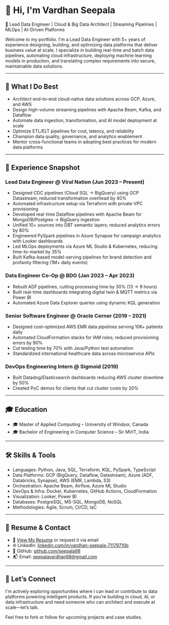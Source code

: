 # 👋 Hi, I'm Vardhan Seepala

🎯 Lead Data Engineer | Cloud & Big Data Architect | Streaming Pipelines | MLOps | AI-Driven Platforms

Welcome to my portfolio. I'm a Lead Data Engineer with 5+ years of experience designing, building, and optimizing data platforms that deliver business value at scale. I specialize in building real-time and batch data pipelines, automating cloud infrastructure, deploying machine learning models in production, and translating complex requirements into secure, maintainable data solutions.

---

## 🚀 What I Do Best

- Architect end-to-end cloud-native data solutions across GCP, Azure, and AWS
- Design high-volume streaming pipelines with Apache Beam, Kafka, and Dataflow
- Automate data ingestion, transformation, and AI model deployment at scale
- Optimize ETL/ELT pipelines for cost, latency, and reliability
- Champion data quality, governance, and analytics enablement
- Mentor cross-functional teams in adopting best practices for modern data platforms

---

## 💼 Experience Snapshot

### Lead Data Engineer @ Viral Nation (Jun 2023 – Present)
- Designed CDC pipelines (Cloud SQL → BigQuery) using GCP Datastream; reduced transformation overhead by 40%
- Automated infrastructure setup via Terraform with private VPC provisioning
- Developed real-time Dataflow pipelines with Apache Beam for MongoDB/Postgres → BigQuery ingestion
- Unified 10+ sources into DBT semantic layers; reduced analytics errors by 80%
- Engineered PySpark pipelines in Azure Synapse for campaign analytics with Looker dashboards
- Led MLOps deployments via Azure ML Studio & Kubernetes, reducing time-to-market by 35%
- Built Kafka-based model-serving pipelines for brand detection and profanity filtering (1M+ daily events)

### Data Engineer Co-Op @ BDO (Jan 2023 – Apr 2023)
- Rebuilt ADF pipelines, cutting processing time by 30% (13 → 9 hours)
- Built real-time dashboards integrating digital twin & MQTT metrics via Power BI
- Automated Azure Data Explorer queries using dynamic KQL generation

### Senior Software Engineer @ Oracle Cerner (2019 – 2021)
- Designed cost-optimized AWS EMR data pipelines serving 10K+ patients daily
- Automated CloudFormation stacks for IAM roles; reduced provisioning errors by 90%
- Cut testing time by 70% with Java/Python test automation
- Standardized international healthcare data across microservice APIs

### DevOps Engineering Intern @ Sigmoid (2019)
- Built Datadog/Elasticsearch dashboards reducing AWS cluster downtime by 50%
- Created PoC demos for clients that cut cluster costs by 20%

---

## 🎓 Education

- 🎓 Master of Applied Computing – University of Windsor, Canada  
- 🎓 Bachelor of Engineering in Computer Science – Sir MVIT, India

---

## 🛠️ Skills & Tools

- Languages: Python, Java, SQL, Terraform, KQL, PySpark, TypeScript
- Data Platforms: GCP (BigQuery, Dataflow, Datastream), Azure (ADF, Databricks, Synapse), AWS (EMR, Lambda, S3)
- Orchestration: Apache Beam, Airflow, Azure ML Studio
- DevOps & Infra: Docker, Kubernetes, GitHub Actions, CloudFormation
- Visualization: Looker, Power BI
- Databases: PostgreSQL, MS-SQL, MongoDB, NoSQL
- Methodologies: Agile, Scrum, CI/CD, IaC

---

## 📄 Resume & Contact

- 📄 [View My Resume](mailto:seepalavardhan98@gmail.com) or request it via email
- 🌐 LinkedIn: [linkedin.com/in/vardhan-seepala-71179710b](https://www.linkedin.com/in/vardhan-seepala-71179710b)
- 💬 GitHub: [github.com/seepala98](https://github.com/seepala98)
- 📬 Email: seepalavardhan98@gmail.com

---

## 🤝 Let’s Connect

I'm actively exploring opportunities where I can lead or contribute to data platforms powering intelligent products. If you're building in cloud, AI, or data infrastructure and need someone who can architect and execute at scale—let’s talk.

Feel free to fork or follow for upcoming projects and case studies.
